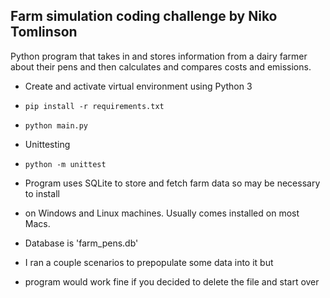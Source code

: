 ## Farm simulation coding challenge by Niko Tomlinson

Python program that takes in and stores information from a dairy farmer 
about their pens and then calculates and compares costs and emissions.

* Create and activate virtual environment using Python 3
* `pip install -r requirements.txt`
* `python main.py`

* Unittesting
* `python -m unittest`

* Program uses SQLite to store and fetch farm data so may be necessary to install
* on Windows and Linux machines. Usually comes installed on most Macs.

* Database is 'farm_pens.db'

* I ran a couple scenarios to prepopulate some data into it but 
* program would work fine if you decided to delete the file and start over